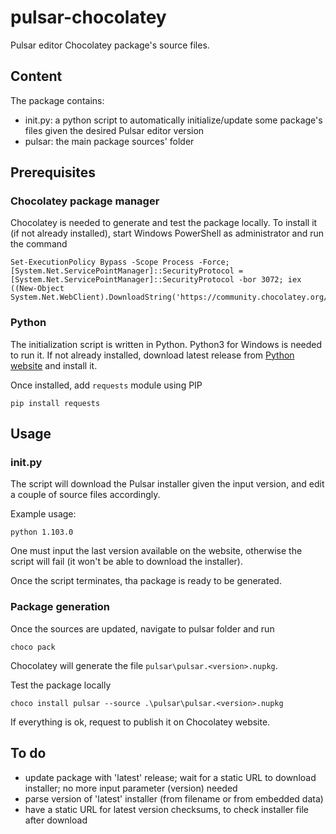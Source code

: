 # pulsar-chocolatey

Pulsar editor Chocolatey package's source files.

## Content

The package contains:

- init.py: a python script to automatically initialize/update some package's files given the desired Pulsar editor version
- pulsar: the main package sources' folder


## Prerequisites

### Chocolatey package manager

Chocolatey is needed to generate and test the package locally. To install it (if not already installed), start Windows PowerShell as administrator and run the command

```
Set-ExecutionPolicy Bypass -Scope Process -Force; [System.Net.ServicePointManager]::SecurityProtocol = [System.Net.ServicePointManager]::SecurityProtocol -bor 3072; iex ((New-Object System.Net.WebClient).DownloadString('https://community.chocolatey.org/install.ps1'))
```

### Python

The initialization script is written in Python. Python3 for Windows is needed to run it. If not already installed, download latest release from [Python website](https://www.python.org/downloads/windows/) and install it.

Once installed, add `requests` module using PIP

```
pip install requests
````

## Usage

### init.py

The script will download the Pulsar installer given the input version, and edit a couple of source files accordingly.

Example usage:

```
python 1.103.0
```

One must input the last version available on the website, otherwise the script will fail (it won't be able to download the installer).

Once the script terminates, tha package is ready to be generated.

### Package generation

Once the sources are updated, navigate to pulsar folder and run

```
choco pack
```

Chocolatey will generate the file `pulsar\pulsar.<version>.nupkg`.

Test the package locally

```
choco install pulsar --source .\pulsar\pulsar.<version>.nupkg
```

If everything is ok, request to publish it on Chocolatey website.

## To do

- update package with 'latest' release; wait for a static URL to download installer; no more input parameter (version) needed
- parse version of 'latest' installer (from filename or from embedded data)
- have a static URL for latest version checksums, to check installer file after download